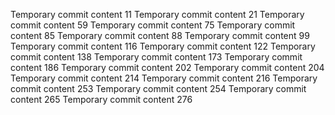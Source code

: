 Temporary commit content 11
Temporary commit content 21
Temporary commit content 59
Temporary commit content 75
Temporary commit content 85
Temporary commit content 88
Temporary commit content 99
Temporary commit content 116
Temporary commit content 122
Temporary commit content 138
Temporary commit content 173
Temporary commit content 186
Temporary commit content 202
Temporary commit content 204
Temporary commit content 214
Temporary commit content 216
Temporary commit content 253
Temporary commit content 254
Temporary commit content 265
Temporary commit content 276
